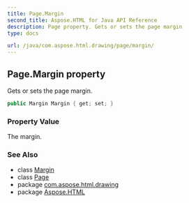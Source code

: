 ```yaml
---
title: Page.Margin
second_title: Aspose.HTML for Java API Reference
description: Page property. Gets or sets the page margin
type: docs

url: /java/com.aspose.html.drawing/page/margin/
---
```

## Page.Margin property

Gets or sets the page margin.

```java
public Margin Margin { get; set; }
```

### Property Value

The margin.

### See Also

* class [Margin](../../margin/)
* class [Page](../)
* package [com.aspose.html.drawing](../../../com.aspose.html.drawing/)
* package [Aspose.HTML](../../../)
